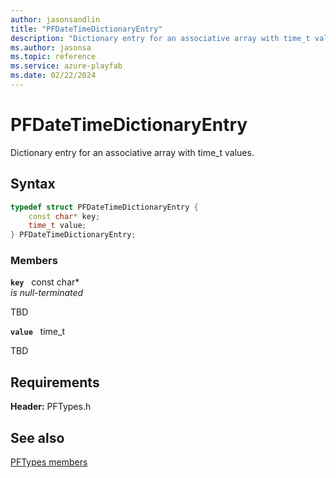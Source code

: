 ```yaml
---
author: jasonsandlin
title: "PFDateTimeDictionaryEntry"
description: "Dictionary entry for an associative array with time_t values."
ms.author: jasonsa
ms.topic: reference
ms.service: azure-playfab
ms.date: 02/22/2024
---
```


# PFDateTimeDictionaryEntry  

Dictionary entry for an associative array with time_t values.  

## Syntax  
  
```cpp
typedef struct PFDateTimeDictionaryEntry {  
    const char* key;  
    time_t value;  
} PFDateTimeDictionaryEntry;  
```
  
### Members  
  
**`key`** &nbsp; const char*  
*is null-terminated*  
  
TBD  
  
**`value`** &nbsp; time_t  
  
TBD  
  
  
## Requirements  
  
**Header:** PFTypes.h
  
## See also  
[PFTypes members](../pftypes_members.md)  

  
  
